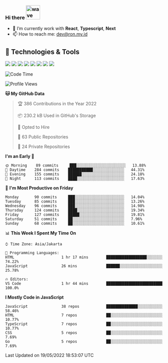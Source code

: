### Hi there <img src="https://i.ibb.co/q0Hx1KK/wave.gif" alt="wave" width="45px">

- 🌱 I’m currently work with **React**, **Typescript**, **Next**
- 📫 How to reach me: dev@ron.my.id

## 🔧 Technologies & Tools

![](https://img.shields.io/badge/OS-Linux-informational?style=flat&logo=linux&logoColor=white&color=2bbc8a)
![](https://img.shields.io/badge/OS-Windows-informational?style=flat&logo=windows&logoColor=white&color=2bbc8a)
![](https://img.shields.io/badge/Code-JavaScript-informational?style=flat&logo=javascript&logoColor=white&color=2bbc8a)
![](https://img.shields.io/badge/Code-Golang-informational?style=flat&logo=go&logoColor=white&color=2bbc8a)
![](https://img.shields.io/badge/Code-React-informational?style=flat&logo=react&logoColor=white&color=2bbc8a)
![](https://img.shields.io/badge/Code-Next-informational?style=flat&logo=next.js&logoColor=white&color=2bbc8a)
![](https://img.shields.io/badge/Shell-Bash-informational?style=flat&logo=gnu-bash&logoColor=white&color=2bbc8a)
![](https://img.shields.io/badge/Tools-Docker-informational?style=flat&logo=docker&logoColor=white&color=2bbc8a)

<!--START_SECTION:waka-->
![Code Time](http://img.shields.io/badge/Code%20Time-0%20secs-blue)

![Profile Views](http://img.shields.io/badge/Profile%20Views-0-blue)

**🐱 My GitHub Data** 

> 🏆 386 Contributions in the Year 2022
 > 
> 📦 230.2 kB Used in GitHub's Storage 
 > 
> 💼 Opted to Hire
 > 
> 📜 63 Public Repositories 
 > 
> 🔑 24 Private Repositories  
 > 
**I'm an Early 🐤** 

```text
🌞 Morning    89 commits     ███░░░░░░░░░░░░░░░░░░░░░░   13.88% 
🌆 Daytime    284 commits    ███████████░░░░░░░░░░░░░░   44.31% 
🌃 Evening    155 commits    ██████░░░░░░░░░░░░░░░░░░░   24.18% 
🌙 Night      113 commits    ████░░░░░░░░░░░░░░░░░░░░░   17.63%

```
📅 **I'm Most Productive on Friday** 

```text
Monday       90 commits     ███░░░░░░░░░░░░░░░░░░░░░░   14.04% 
Tuesday      85 commits     ███░░░░░░░░░░░░░░░░░░░░░░   13.26% 
Wednesday    96 commits     ███░░░░░░░░░░░░░░░░░░░░░░   14.98% 
Thursday     124 commits    ████░░░░░░░░░░░░░░░░░░░░░   19.34% 
Friday       127 commits    █████░░░░░░░░░░░░░░░░░░░░   19.81% 
Saturday     51 commits     ██░░░░░░░░░░░░░░░░░░░░░░░   7.96% 
Sunday       68 commits     ██░░░░░░░░░░░░░░░░░░░░░░░   10.61%

```


📊 **This Week I Spent My Time On** 

```text
⌚︎ Time Zone: Asia/Jakarta

💬 Programming Languages: 
HTML                     1 hr 17 mins        ██████████████████░░░░░░░   74.22% 
JavaScript               26 mins             ██████░░░░░░░░░░░░░░░░░░░   25.78%

🔥 Editors: 
VS Code                  1 hr 44 mins        █████████████████████████   100.0%

```

**I Mostly Code in JavaScript** 

```text
JavaScript               38 repos            ██████████████░░░░░░░░░░░   58.46% 
HTML                     7 repos             ██░░░░░░░░░░░░░░░░░░░░░░░   10.77% 
TypeScript               7 repos             ██░░░░░░░░░░░░░░░░░░░░░░░   10.77% 
CSS                      5 repos             ██░░░░░░░░░░░░░░░░░░░░░░░   7.69% 
Go                       5 repos             ██░░░░░░░░░░░░░░░░░░░░░░░   7.69%

```



 Last Updated on 19/05/2022 18:53:07 UTC
<!--END_SECTION:waka-->
